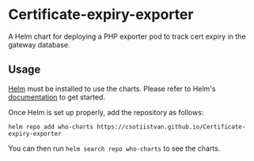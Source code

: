 # Certificate-expiry-exporter

A Helm chart for deploying a PHP exporter pod to track cert expiry in the gateway database.

## Usage

[Helm](https://helm.sh) must be installed to use the charts.
Please refer to Helm's [documentation](https://helm.sh/docs/) to get started.

Once Helm is set up properly, add the repository as follows:

```console
helm repo add who-charts https://csotiistvan.github.io/Certificate-expiry-exporter
```

You can then run `helm search repo who-charts` to see the charts.
